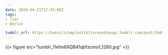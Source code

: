 ```yaml
---
date: 2010-04-21T17:34:00Z
tags:
- Tier
- Berlin

tumblr_url: https://haesslicheplastiktiereundzeugs.tumblr.com/post/546325794
---
```

{{< figure src="tumblr_l1efm6XQB41qbfzcmo1_1280.jpg" >}}
